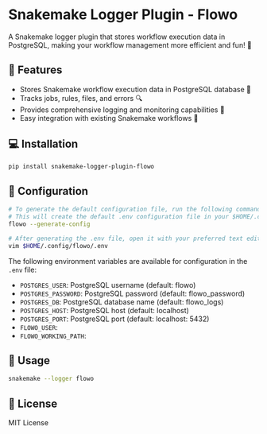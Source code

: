 # Snakemake Logger Plugin - Flowo

A Snakemake logger plugin that stores workflow execution data in PostgreSQL, making your workflow management more efficient and fun! 🎉

## 🎈 Features

- Stores Snakemake workflow execution data in PostgreSQL database 🚀
- Tracks jobs, rules, files, and errors 🔍
- Provides comprehensive logging and monitoring capabilities 🚨
- Easy integration with existing Snakemake workflows 🔄

## 💻 Installation

```bash
pip install snakemake-logger-plugin-flowo
```
## 🔧 Configuration

```bash
# To generate the default configuration file, run the following command:
# This will create the default .env configuration file in your $HOME/.config/flowo/ directory.
flowo --generate-config

# After generating the .env file, open it with your preferred text editor to adjust the settings:
vim $HOME/.config/flowo/.env
```
The following environment variables are available for configuration in the `.env` file:

- `POSTGRES_USER`: PostgreSQL username (default: flowo)
- `POSTGRES_PASSWORD`: PostgreSQL password (default: flowo_password)
- `POSTGRES_DB`: PostgreSQL database name (default: flowo_logs)
- `POSTGRES_HOST`: PostgreSQL host (default: localhost)
- `POSTGRES_PORT`: PostgreSQL port (default: localhost: 5432)
- `FLOWO_USER`: 
- `FLOWO_WORKING_PATH`:

## 🚀 Usage

```bash
snakemake --logger flowo 
```


## 📜 License

MIT License
